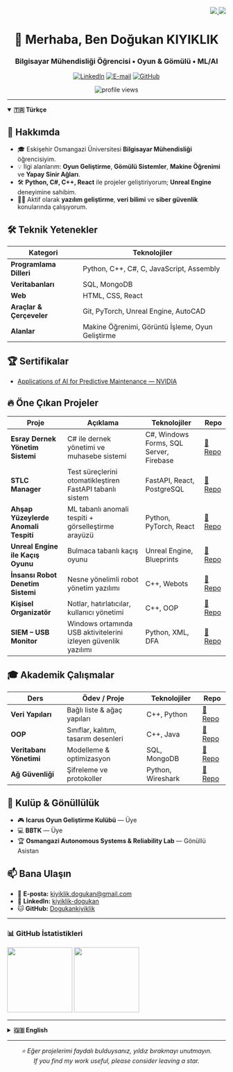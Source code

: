 <!-- Language Switch -->
<p align="right">
  <a href="#-türkçe" title="Türkçe bölümüne git">
    <img src="https://img.shields.io/badge/Dil-TR-red?style=for-the-badge" />
  </a>
  <a href="#-english" title="Go to English section">
    <img src="https://img.shields.io/badge/Language-EN-blue?style=for-the-badge" />
  </a>
</p>

<h1 align="center">👋 Merhaba, Ben Doğukan KIYIKLIK</h1>
<h3 align="center">Bilgisayar Mühendisliği Öğrencisi • Oyun & Gömülü • ML/AI</h3>

<p align="center">
  <a href="https://www.linkedin.com/in/kiyiklik-dogukan"><img alt="LinkedIn" src="https://img.shields.io/badge/LinkedIn-Doğukan%20KIYIKLIK-blue?style=flat-square&logo=linkedin"></a>
  <a href="mailto:kiyiklik.dogukan@gmail.com"><img alt="E-mail" src="https://img.shields.io/badge/E--mail-kiyiklik.dogukan%40gmail.com-blue?style=flat-square&logo=gmail"></a>
  <a href="https://github.com/Dogukankiyiklik"><img alt="GitHub" src="https://img.shields.io/badge/GitHub-Dogukankiyiklik-black?style=flat-square&logo=github"></a>
</p>

<p align="center">
  <img src="https://komarev.com/ghpvc/?username=Dogukankiyiklik&label=Ziyaretçi&style=flat-square" alt="profile views" />
</p>

---

<details open>
<summary><b>🇹🇷 Türkçe</b></summary>

## 📌 Hakkımda

- 🎓 Eskişehir Osmangazi Üniversitesi **Bilgisayar Mühendisliği** öğrencisiyim.  
- 💡 İlgi alanlarım: **Oyun Geliştirme**, **Gömülü Sistemler**, **Makine Öğrenimi** ve **Yapay Sinir Ağları**.  
- 🛠️ **Python, C#, C++, React** ile projeler geliştiriyorum; **Unreal Engine** deneyimine sahibim.  
- 👨‍💻 Aktif olarak **yazılım geliştirme**, **veri bilimi** ve **siber güvenlik** konularında çalışıyorum.

## 🛠️ Teknik Yetenekler

| Kategori                 | Teknolojiler |
|--------------------------|--------------|
| **Programlama Dilleri**  | Python, C++, C#, C, JavaScript, Assembly |
| **Veritabanları**        | SQL, MongoDB |
| **Web**                  | HTML, CSS, React |
| **Araçlar & Çerçeveler** | Git, PyTorch, Unreal Engine, AutoCAD |
| **Alanlar**              | Makine Öğrenimi, Görüntü İşleme, Oyun Geliştirme |

## 🏆 Sertifikalar

- [Applications of AI for Predictive Maintenance — NVIDIA](https://learn.nvidia.com/certificates?id=A2w5uaJFTciZ-Iul1gn5uA)

## 🔥 Öne Çıkan Projeler

| Proje | Açıklama | Teknolojiler | Repo |
|------|----------|--------------|------|
| **Esray Dernek Yönetim Sistemi** | C# ile dernek yönetimi ve muhasebe sistemi | C#, Windows Forms, SQL Server, Firebase | [🔗 Repo](https://github.com/Dogukankiyiklik/Esray) |
| **STLC Manager** | Test süreçlerini otomatikleştiren FastAPI tabanlı sistem | FastAPI, React, PostgreSQL | [🔗 Repo](https://github.com/Dogukankiyiklik/STLC-Manager) |
| **Ahşap Yüzeylerde Anomali Tespiti** | ML tabanlı anomali tespiti + görselleştirme arayüzü | Python, PyTorch, React | [🔗 Repo](https://github.com/Dogukankiyiklik/Anomaly-Detection) |
| **Unreal Engine ile Kaçış Oyunu** | Bulmaca tabanlı kaçış oyunu | Unreal Engine, Blueprints | [🔗 Repo](https://github.com/Dogukankiyiklik/Escape-Game) |
| **İnsansı Robot Denetim Sistemi** | Nesne yönelimli robot yönetim yazılımı | C++, Webots | [🔗 Repo](https://github.com/Dogukankiyiklik/Humanoid-Robot) |
| **Kişisel Organizatör** | Notlar, hatırlatıcılar, kullanıcı yönetimi | C++, OOP | [🔗 Repo](https://github.com/Dogukankiyiklik/Personal-Organizer) |
| **SIEM – USB Monitor** | Windows ortamında USB aktivitelerini izleyen güvenlik yazılımı | Python, XML, DFA | [🔗 Repo](https://github.com/Dogukankiyiklik/SIEM-USB-Monitor) |

## 🎓 Akademik Çalışmalar

| Ders | Ödev / Proje | Teknolojiler | Repo |
|-----|---------------|--------------|------|
| **Veri Yapıları** | Bağlı liste & ağaç yapıları | C++, Python | [🔗 Repo](https://github.com/Dogukankiyiklik/Data-Structures) |
| **OOP** | Sınıflar, kalıtım, tasarım desenleri | C++, Java | [🔗 Repo](https://github.com/Dogukankiyiklik/OOP-Projects) |
| **Veritabanı Yönetimi** | Modelleme & optimizasyon | SQL, MongoDB | [🔗 Repo](https://github.com/Dogukankiyiklik/Database-Management) |
| **Ağ Güvenliği** | Şifreleme ve protokoller | Python, Wireshark | [🔗 Repo](https://github.com/Dogukankiyiklik/Network-Security) |

## 🤝 Kulüp & Gönüllülük

- 🎮 **Icarus Oyun Geliştirme Kulübü** — Üye  
- 💻 **BBTK** — Üye  
- 🏆 **Osmangazi Autonomous Systems & Reliability Lab** — Gönüllü Asistan

## 📫 Bana Ulaşın

- 📩 **E-posta:** kiyiklik.dogukan@gmail.com  
- 🔗 **LinkedIn:** [kiyiklik-dogukan](https://www.linkedin.com/in/kiyiklik-dogukan)  
- 🐱 **GitHub:** [Dogukankiyiklik](https://github.com/Dogukankiyiklik)

---

### 📊 GitHub İstatistikleri

<p>
  <img src="https://github-readme-stats.vercel.app/api?username=Dogukankiyiklik&show_icons=true&hide_title=true&include_all_commits=true&count_private=true" height="150" />
  <img src="https://github-readme-stats.vercel.app/api/top-langs/?username=Dogukankiyiklik&layout=compact&langs_count=8" height="150" />
</p>

</details>

---

<details>
<summary><b>🇬🇧 English</b></summary>

## 📌 About Me

- 🎓 Computer Engineering student at **Eskişehir Osmangazi University**.  
- 💡 Interests: **Game Development**, **Embedded Systems**, **Machine Learning**, **Neural Networks**.  
- 🛠️ Building with **Python, C#, C++, React**; experienced with **Unreal Engine**.  
- 👨‍💻 Currently focused on **software engineering**, **data science**, and **cybersecurity**.

## 🛠️ Technical Skills

| Category             | Technologies |
|---------------------|--------------|
| **Languages**       | Python, C++, C#, C, JavaScript, Assembly |
| **Databases**       | SQL, MongoDB |
| **Web**             | HTML, CSS, React |
| **Tools & Frameworks** | Git, PyTorch, Unreal Engine, AutoCAD |
| **Domains**         | Machine Learning, Computer Vision, Game Dev |

## 🏆 Certifications

- [Applications of AI for Predictive Maintenance — NVIDIA](https://learn.nvidia.com/certificates?id=A2w5uaJFTciZ-Iul1gn5uA)

## 🔥 Featured Projects

| Project | Description | Stack | Repo |
|--------|-------------|-------|------|
| **Esray Association Management System** | Accounting & management system | C#, Windows Forms, SQL Server, Firebase | [🔗 Repo](https://github.com/Dogukankiyiklik/Esray) |
| **STLC Manager** | FastAPI-based test process automation | FastAPI, React, PostgreSQL | [🔗 Repo](https://github.com/Dogukankiyiklik/STLC-Manager) |
| **Anomaly Detection on Wooden Surfaces** | ML-based anomaly detection + UI | Python, PyTorch, React | [🔗 Repo](https://github.com/Dogukankiyiklik/Anomaly-Detection) |
| **Escape Game with Unreal Engine** | Puzzle-based escape game | Unreal Engine, Blueprints | [🔗 Repo](https://github.com/Dogukankiyiklik/Escape-Game) |
| **Humanoid Robot Control System** | OOP-driven robot management | C++, Webots | [🔗 Repo](https://github.com/Dogukankiyiklik/Humanoid-Robot) |
| **Personal Organizer** | Notes, reminders, user mgmt | C++, OOP | [🔗 Repo](https://github.com/Dogukankiyiklik/Personal-Organizer) |
| **SIEM – USB Monitor** | Tracks USB activity on Windows | Python, XML, DFA | [🔗 Repo](https://github.com/Dogukankiyiklik/SIEM-USB-Monitor) |

## 🎓 Academic Work

| Course | Assignment / Project | Stack | Repo |
|-------|-----------------------|-------|------|
| **Data Structures** | Lists & trees | C++, Python | [🔗 Repo](https://github.com/Dogukankiyiklik/Data-Structures) |
| **OOP** | Classes, inheritance, patterns | C++, Java | [🔗 Repo](https://github.com/Dogukankiyiklik/OOP-Projects) |
| **Database Management** | Modeling & optimization | SQL, MongoDB | [🔗 Repo](https://github.com/Dogukankiyiklik/Database-Management) |
| **Network Security** | Cryptography & protocols | Python, Wireshark | [🔗 Repo](https://github.com/Dogukankiyiklik/Network-Security) |

## 🤝 Clubs & Volunteering

- 🎮 **Icarus Game Dev Club** — Member  
- 💻 **Computer and IT Club (BBTK)** — Member  
- 🏆 **Osmangazi Autonomous Systems & Reliability Lab** — Volunteer Assistant

## 📫 Contact

- 📩 **E-mail:** kiyiklik.dogukan@gmail.com  
- 🔗 **LinkedIn:** [kiyiklik-dogukan](https://www.linkedin.com/in/kiyiklik-dogukan)  
- 🐱 **GitHub:** [Dogukankiyiklik](https://github.com/Dogukankiyiklik)

---

### 📊 GitHub Stats

<p>
  <img src="https://github-readme-stats.vercel.app/api?username=Dogukankiyiklik&show_icons=true&hide_title=true&include_all_commits=true&count_private=true" height="150" />
  <img src="https://github-readme-stats.vercel.app/api/top-langs/?username=Dogukankiyiklik&layout=compact&langs_count=8" height="150" />
</p>

</details>

---

<p align="center">
  <i>⭐ Eğer projelerimi faydalı bulduysanız, yıldız bırakmayı unutmayın.</i><br/>
  <i>If you find my work useful, please consider leaving a star.</i>
</p>
